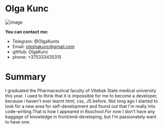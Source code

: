# **Olga Kunc**
![image](https://user-images.githubusercontent.com/90128488/147700921-5284d41a-8945-403e-a216-9a6ceafc8ab8.png)

**You can contact me:**
* Telegram: @OlgaKunts
* Email: oleshakunc@gmail.com
* gitHub: OlgaKunc
* phone: +375333435315

# Summary
I graduated the Pharmaceutical faculty of Vitebsk State medical university this year. I used to think that it is impossible for me to become a developer, because i haven't ever learnt html, css, JS before. Not long ago I started to look for a new area for self-development and found out that I'm really into code-writing.That is how I appeared in Rsschool.For now I don't have any baggage of knowledge in front/end-developing, but I'm passionately want to have one. 
